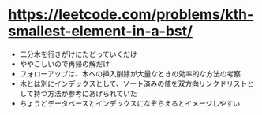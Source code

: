 # https://leetcode.com/problems/kth-smallest-element-in-a-bst/

- 二分木を行きがけにたどっていくだけ
- ややこしいので再帰の解だけ
- フォローアップは、木への挿入削除が大量なときの効率的な方法の考察
- 木とは別にインデックスとして、ソート済みの値を双方向リンクドリストとして持つ方法が参考にあげられていた
- ちょうどデータベースとインデックスになぞらえるとイメージしやすい
